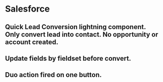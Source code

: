 # Salesforce
## Quick Lead Conversion lightning component. Only convert lead into contact. No opportunity or account created.
## Update fields by fieldset before convert.
## Duo action fired on one button.
